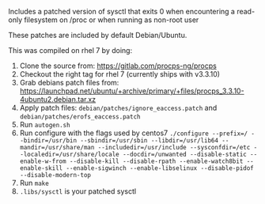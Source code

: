Includes a patched version of sysctl that exits 0 when encountering a
read-only filesystem on /proc or when running as non-root user

These patches are included by default Debian/Ubuntu.

This was compiled on rhel 7 by doing:

1. Clone the source from: https://gitlab.com/procps-ng/procps
2. Checkout the right tag for rhel 7 (currently ships with v3.3.10)
3. Grab debians patch files from: https://launchpad.net/ubuntu/+archive/primary/+files/procps_3.3.10-4ubuntu2.debian.tar.xz
4. Apply patch files: `debian/patches/ignore_eaccess.patch` and `debian/patches/erofs_eaccess.patch`
5. Run `autogen.sh`
6. Run configure with the flags used by centos7 `./configure --prefix=/ --bindir=/usr/bin --sbindir=/usr/sbin --libdir=/usr/lib64 --mandir=/usr/share/man --includedir=/usr/include --sysconfdir=/etc --localedir=/usr/share/locale --docdir=/unwanted --disable-static --enable-w-from --disable-kill --disable-rpath --enable-watch8bit --enable-skill --enable-sigwinch --enable-libselinux --disable-pidof --disable-modern-top`
7. Run `make`
8. `.libs/sysctl` is your patched sysctl
